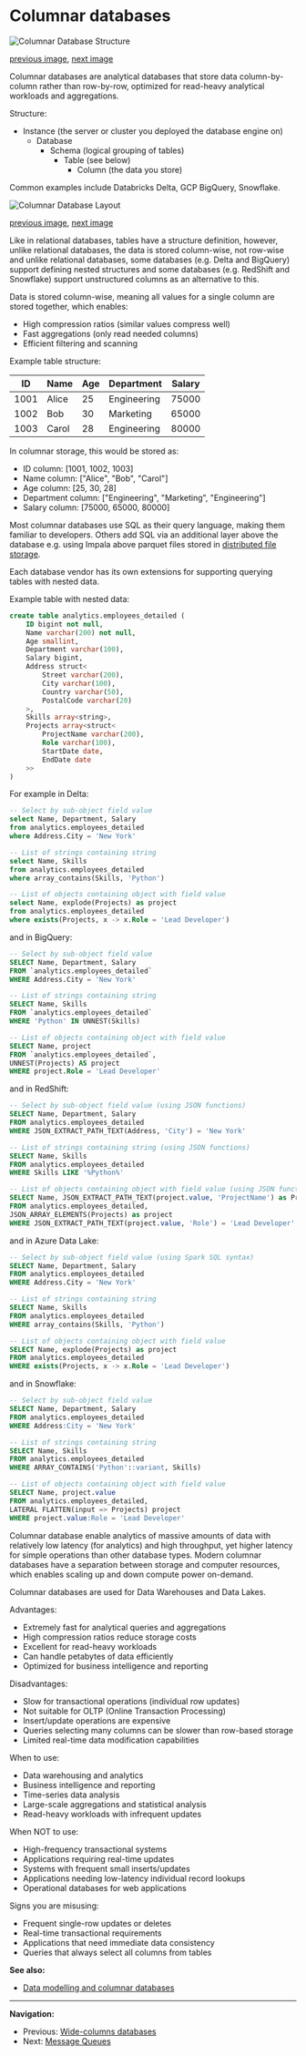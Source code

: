 # Columnar databases

<a name="image1"></a>

![Columnar Database Structure](./images/columnar-db-structure.svg)

[previous image](./wide-column-dbs.md#image3), [next image](./columnar-dbs.md#image2)

Columnar databases are analytical databases that store data column-by-column rather than row-by-row, optimized for read-heavy analytical workloads and aggregations.

Structure:

- Instance (the server or cluster you deployed the database engine on)
    - Database
        - Schema (logical grouping of tables)
            - Table (see below)
                - Column (the data you store)

Common examples include Databricks Delta, GCP BigQuery, Snowflake.

<a name="image2"></a>

![Columnar Database Layout](./images/columnar-db-layout.svg)

[previous image](./columnar-dbs.md#image1), [next image](./message-queues.md#image1)

Like in relational databases, tables have a structure definition, however, unlike relational databases, the data is stored column-wise, not row-wise and unlike relational databases, some databases (e.g. Delta and BigQuery) support defining nested structures and some databases (e.g. RedShift and Snowflake) support unstructured columns as an alternative to this.

Data is stored column-wise, meaning all values for a single column are stored together, which enables:

- High compression ratios (similar values compress well)
- Fast aggregations (only read needed columns)
- Efficient filtering and scanning

Example table structure:

ID | Name | Age | Department | Salary
--- | --- | --- | --- | ---
1001 | Alice | 25 | Engineering | 75000
1002 | Bob | 30 | Marketing | 65000
1003 | Carol | 28 | Engineering | 80000

In columnar storage, this would be stored as:

- ID column: [1001, 1002, 1003]
- Name column: ["Alice", "Bob", "Carol"]
- Age column: [25, 30, 28]
- Department column: ["Engineering", "Marketing", "Engineering"]
- Salary column: [75000, 65000, 80000]

Most columnar databases use SQL as their query language, making them familiar to developers. Others add SQL via an additional layer above the database e.g. using Impala above parquet files stored in [distributed file storage](./distributed-file-storage.md).

Each database vendor has its own extensions for supporting querying tables with nested data.

Example table with nested data:

```SQL
create table analytics.employees_detailed (
    ID bigint not null,
    Name varchar(200) not null,
    Age smallint,
    Department varchar(100),
    Salary bigint,
    Address struct<
        Street varchar(200),
        City varchar(100),
        Country varchar(50),
        PostalCode varchar(20)
    >,
    Skills array<string>,
    Projects array<struct<
        ProjectName varchar(200),
        Role varchar(100),
        StartDate date,
        EndDate date
    >>
)
```

For example in Delta:

```SQL
-- Select by sub-object field value
select Name, Department, Salary
from analytics.employees_detailed
where Address.City = 'New York'

-- List of strings containing string
select Name, Skills
from analytics.employees_detailed
where array_contains(Skills, 'Python')

-- List of objects containing object with field value
select Name, explode(Projects) as project
from analytics.employees_detailed
where exists(Projects, x -> x.Role = 'Lead Developer')
```

and in BigQuery:

```SQL
-- Select by sub-object field value
SELECT Name, Department, Salary
FROM `analytics.employees_detailed`
WHERE Address.City = 'New York'

-- List of strings containing string
SELECT Name, Skills
FROM `analytics.employees_detailed`
WHERE 'Python' IN UNNEST(Skills)

-- List of objects containing object with field value
SELECT Name, project
FROM `analytics.employees_detailed`,
UNNEST(Projects) AS project
WHERE project.Role = 'Lead Developer'
```

and in RedShift:

```SQL
-- Select by sub-object field value (using JSON functions)
SELECT Name, Department, Salary
FROM analytics.employees_detailed
WHERE JSON_EXTRACT_PATH_TEXT(Address, 'City') = 'New York'

-- List of strings containing string (using JSON functions)
SELECT Name, Skills
FROM analytics.employees_detailed
WHERE Skills LIKE '%Python%'

-- List of objects containing object with field value (using JSON functions)
SELECT Name, JSON_EXTRACT_PATH_TEXT(project.value, 'ProjectName') as ProjectName
FROM analytics.employees_detailed,
JSON_ARRAY_ELEMENTS(Projects) as project
WHERE JSON_EXTRACT_PATH_TEXT(project.value, 'Role') = 'Lead Developer'
```

and in Azure Data Lake:

```SQL
-- Select by sub-object field value (using Spark SQL syntax)
SELECT Name, Department, Salary
FROM analytics.employees_detailed
WHERE Address.City = 'New York'

-- List of strings containing string
SELECT Name, Skills
FROM analytics.employees_detailed
WHERE array_contains(Skills, 'Python')

-- List of objects containing object with field value
SELECT Name, explode(Projects) as project
FROM analytics.employees_detailed
WHERE exists(Projects, x -> x.Role = 'Lead Developer')
```

and in Snowflake:

```SQL
-- Select by sub-object field value
SELECT Name, Department, Salary
FROM analytics.employees_detailed
WHERE Address:City = 'New York'

-- List of strings containing string
SELECT Name, Skills
FROM analytics.employees_detailed
WHERE ARRAY_CONTAINS('Python'::variant, Skills)

-- List of objects containing object with field value
SELECT Name, project.value
FROM analytics.employees_detailed,
LATERAL FLATTEN(input => Projects) project
WHERE project.value:Role = 'Lead Developer'
```

Columnar database enable analytics of massive amounts of data with relatively low latency (for analytics) and high throughput, yet higher latency for simple operations than other database types. Modern columnar databases have a separation between storage and computer resources, which enables scaling up and down compute power on-demand.

Columnar databases are used for Data Warehouses and Data Lakes.

Advantages:

- Extremely fast for analytical queries and aggregations
- High compression ratios reduce storage costs
- Excellent for read-heavy workloads
- Can handle petabytes of data efficiently
- Optimized for business intelligence and reporting

Disadvantages:

- Slow for transactional operations (individual row updates)
- Not suitable for OLTP (Online Transaction Processing)
- Insert/update operations are expensive
- Queries selecting many columns can be slower than row-based storage
- Limited real-time data modification capabilities

When to use:

- Data warehousing and analytics
- Business intelligence and reporting
- Time-series data analysis
- Large-scale aggregations and statistical analysis
- Read-heavy workloads with infrequent updates

When NOT to use:

- High-frequency transactional systems
- Applications requiring real-time updates
- Systems with frequent small inserts/updates
- Applications needing low-latency individual record lookups
- Operational databases for web applications

Signs you are misusing:

- Frequent single-row updates or deletes
- Real-time transactional requirements
- Applications that need immediate data consistency
- Queries that always select all columns from tables

**See also:**

- [Data modelling and columnar databases](./data-modelling-columnar-dbs.md)

---

**Navigation:**

- Previous: [Wide-columns databases](./wide-column-dbs.md)
- Next: [Message Queues](./message-queues.md)
